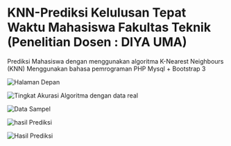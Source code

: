 # KNN-Prediksi Kelulusan Tepat Waktu Mahasiswa Fakultas Teknik (Penelitian Dosen : DIYA UMA)
Prediksi Mahasiswa dengan menggunakan algoritma K-Nearest Neighbours (KNN)
Menggunakan bahasa pemrograman PHP Mysql + Bootstrap 3

![Halaman Depan](http://rizkimuliono.blog.uma.ac.id/wp-content/uploads/sites/365/2020/04/Screen-Shot-2020-04-08-at-21.59.14.png)

![Tingkat Akurasi Algoritma dengan data real](http://rizkimuliono.blog.uma.ac.id/wp-content/uploads/sites/365/2020/04/Screen-Shot-2020-04-08-at-22.01.10.png)

![Data Sampel](http://rizkimuliono.blog.uma.ac.id/wp-content/uploads/sites/365/2020/04/Screen-Shot-2020-04-08-at-21.59.28.png)

![hasil Prediksi](http://rizkimuliono.blog.uma.ac.id/wp-content/uploads/sites/365/2020/04/Screen-Shot-2020-04-08-at-22.00.01.png)

![Hasil Prediksi](http://rizkimuliono.blog.uma.ac.id/wp-content/uploads/sites/365/2020/04/Screen-Shot-2020-04-08-at-22.00.15.png)
